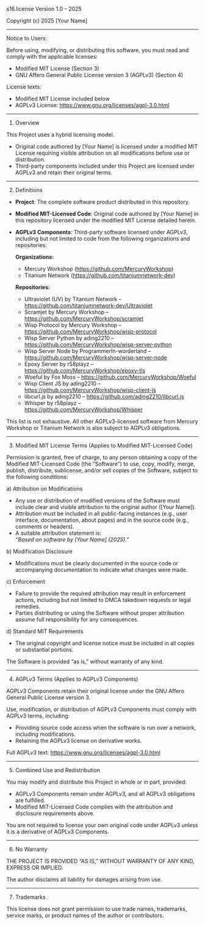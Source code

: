 s16.license
Version 1.0 – 2025

Copyright (c) 2025 [Your Name]

---

Notice to Users:

Before using, modifying, or distributing this software, you must read and comply with the applicable licenses:

- Modified MIT License (Section 3)  
- GNU Affero General Public License version 3 (AGPLv3) (Section 4)

License texts:  
- Modified MIT License included below  
- AGPLv3 License: https://www.gnu.org/licenses/agpl-3.0.html

---

1. Overview

This Project uses a hybrid licensing model.

- Original code authored by [Your Name] is licensed under a modified MIT License requiring visible attribution on all modifications before use or distribution.  
- Third-party components included under this Project are licensed under AGPLv3 and retain their original terms.

---

2. Definitions

- **Project**: The complete software product distributed in this repository.  
- **Modified MIT-Licensed Code**: Original code authored by [Your Name] in this repository licensed under the modified MIT License detailed herein.  
- **AGPLv3 Components**: Third-party software licensed under AGPLv3, including but not limited to code from the following organizations and repositories:

  **Organizations:**  
  - Mercury Workshop (https://github.com/MercuryWorkshop)  
  - Titanium Network (https://github.com/titaniumnetwork-dev)

  **Repositories:**  
  - Ultraviolet (UV) by Titanium Network – https://github.com/titaniumnetwork-dev/Ultraviolet  
  - Scramjet by Mercury Workshop – https://github.com/MercuryWorkshop/scramjet  
  - Wisp Protocol by Mercury Workshop – https://github.com/MercuryWorkshop/wisp-protocol  
  - Wisp Server Python by ading2210 – https://github.com/MercuryWorkshop/wisp-server-python  
  - Wisp Server Node by ProgrammerIn-worderland – https://github.com/MercuryWorkshop/wisp-server-node  
  - Epoxy Server by r58playz – https://github.com/MercuryWorkshop/epoxy-tls  
  - Woeful by Fox Moss – https://github.com/MercuryWorkshop/Woeful  
  - Wisp Client JS by ading2210 – https://github.com/MercuryWorkshop/wisp-client-js  
  - libcurl.js by ading2210 – https://github.com/ading2210/libcurl.js  
  - Whisper by r58playz – https://github.com/MercuryWorkshop/Whisper

This list is not exhaustive. All other AGPLv3-licensed software from Mercury Workshop or Titanium Network is also subject to AGPLv3 obligations.

---

3. Modified MIT License Terms (Applies to Modified MIT-Licensed Code)

Permission is granted, free of charge, to any person obtaining a copy of the Modified MIT-Licensed Code (the “Software”) to use, copy, modify, merge, publish, distribute, sublicense, and/or sell copies of the Software, subject to the following conditions:

a) Attribution on Modifications  
- Any use or distribution of modified versions of the Software must include clear and visible attribution to the original author ([Your Name]).  
- Attribution must be included in all public-facing instances (e.g., user interface, documentation, about pages) and in the source code (e.g., comments or headers).  
- A suitable attribution statement is:  
  *“Based on software by [Your Name] (2025).”*

b) Modification Disclosure  
- Modifications must be clearly documented in the source code or accompanying documentation to indicate what changes were made.

c) Enforcement  
- Failure to provide the required attribution may result in enforcement actions, including but not limited to DMCA takedown requests or legal remedies.  
- Parties distributing or using the Software without proper attribution assume full responsibility for any consequences.

d) Standard MIT Requirements  
- The original copyright and license notice must be included in all copies or substantial portions.

The Software is provided “as is,” without warranty of any kind.

---

4. AGPLv3 Terms (Applies to AGPLv3 Components)

AGPLv3 Components retain their original license under the GNU Affero General Public License version 3.

Use, modification, or distribution of AGPLv3 Components must comply with AGPLv3 terms, including:

- Providing source code access when the software is run over a network, including modifications.  
- Retaining the AGPLv3 license on derivative works.

Full AGPLv3 text: https://www.gnu.org/licenses/agpl-3.0.html

---

5. Combined Use and Redistribution

You may modify and distribute this Project in whole or in part, provided:

- AGPLv3 Components remain under AGPLv3, and all AGPLv3 obligations are fulfilled.  
- Modified MIT-Licensed Code complies with the attribution and disclosure requirements above.

You are not required to license your own original code under AGPLv3 unless it is a derivative of AGPLv3 Components.

---

6. No Warranty

THE PROJECT IS PROVIDED “AS IS,” WITHOUT WARRANTY OF ANY KIND, EXPRESS OR IMPLIED.

The author disclaims all liability for damages arising from use.

---

7. Trademarks

This license does not grant permission to use trade names, trademarks, service marks, or product names of the author or contributors.


